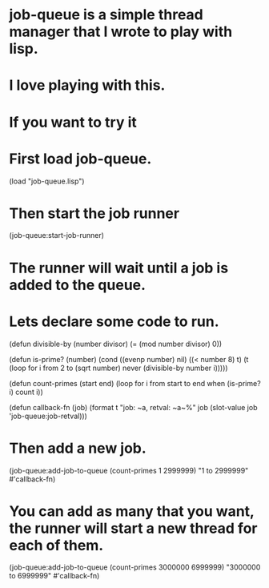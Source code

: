 # job-queue is a simple thread manager that I wrote to play with lisp.
# I love playing with this.

# If you want to try it

# First load job-queue.

(load "job-queue.lisp")

# Then start the job runner

(job-queue:start-job-runner)

# The runner will wait until a job is added to the queue.

# Lets declare some code to run.
(defun divisible-by (number divisor)
  (= (mod number divisor) 0))

(defun is-prime? (number)
  (cond ((evenp number) nil)
	((< number 8) t)
	(t (loop for i from 2 to (sqrt number)
	      never (divisible-by number i)))))

(defun count-primes (start end)
  (loop for i from start to end when (is-prime? i) count i))

(defun callback-fn (job)
  (format t "job: ~a, retval: ~a~%" job (slot-value job 'job-queue:job-retval)))

# Then add a new job.
(job-queue:add-job-to-queue (count-primes 1 2999999) "1 to 2999999" #'callback-fn)

# You can add as many that you want, the runner will start a new thread for each of them.
(job-queue:add-job-to-queue (count-primes  3000000 6999999) "3000000 to 6999999" #'callback-fn)
